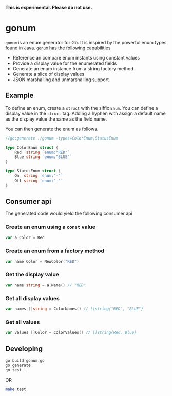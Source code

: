 **This is experimental. Please do not use.**

# gonum

`gonum` is an enum generator for Go. It is inspired by the powerful enum types found in Java. `gonum` has the following capabilities

* Reference an compare enum instants using constant values
* Provide a display value for the enumerated fields
* Generate an enum instance from a string factory method
* Generate a slice of display values
* JSON marshalling and unmarshalling support

## Example

To define an enum, create a `struct` with the siffix `Enum`. You can define a display value in the `struct` tag. Adding a hyphen with assign a default name as the display value the same as the field name.

You can then generate the enum as follows.

```go
//go:generate ./gonum -types=ColorEnum,StatusEnum

type ColorEnum struct {
	Red  string `enum:"RED"`
	Blue string `enum:"BLUE"`
}

type StatusEnum struct {
	On  string `enum:"-"`
	Off string `enum:"-"`
}
```

## Consumer api

The generated code would yield the following consumer api

### Create an enum using a `const` value

```go
var a Color = Red
```

### Create an enum from a factory method

```go
var name Color = NewColor("RED")
```

### Get the display value

```go
var name string = a.Name() // "RED"
```

### Get all display values

```go
var names []string = ColorNames() // []string{"RED", "BLUE"}
```

### Get all values

```go
var values []Color = ColorValues() // []string{Red, Blue}
```

## Developing

```bash
go build gonum.go
go generate
go test .
```

OR

```bash
make test
```
